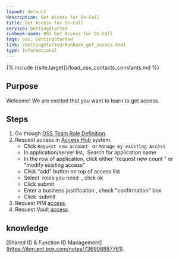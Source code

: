 ```yaml
---
layout: default
description: Get Access for On-Call
title: Get Access for On-Call
service: GettingStarted
runbook-name: 001 Get Access for On-Call
tags: oss, GettingStarted
link: /GettingStarted/Runbook_get_access.html
type: Informational
---
```


{% include {{site.target}}/load_oss_contacts_constants.md %}


## Purpose
Welcome! We are excited that you want to learn to get access.

## Steps
1. Go though [OSS Team Role Definition](https://ibm.ent.box.com/notes/736908887761).
2. Request access in [Access Hub](https://ibm.idaccesshub.com/request/requestHome) system.
    - Click `Request new account ` or `Manage my existing Access`
    - In application/server list,  Search for application name 
    - In the row of application, click either "request new count " or "modify existing access"
    - Click "add" button on top of access list
    - Select  roles you need  , click ok
    - Click submit
    - Enter a business justification , check "confirmation" box
    - Click  submit 
3. Request PIM [access](https://pages.github.ibm.com/cloud-sre/runbooks/docs/runbooks/apiplatform/Request_PIM_Access_In_AH.html).
4. Request Vault [access](https://github.ibm.com/cloud-sre/ToolsPlatform/issues/new?title=Request%20Vault%20Access&assignees=kparzygn).

## knowledge
[Shared ID & Function ID Management] (https://ibm.ent.box.com/notes/736908887761).
